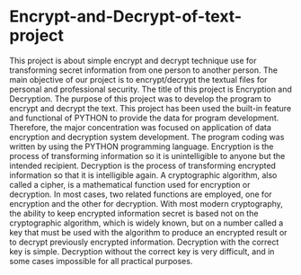 # Encrypt-and-Decrypt-of-text-project
This project is about simple encrypt and decrypt technique use for transforming secret  information from one person to another person. The main objective of our project is to encrypt/decrypt the textual files for personal and professional security. The title of this project is Encryption and Decryption. The purpose of this project was to develop the program to encrypt and decrypt the text. This project has been used the built-in feature and functional of PYTHON to provide the data for program development. Therefore, the major concentration was focused on application of data encryption and decryption system development. The program coding was written by using the PYTHON programming language. Encryption is the process of transforming information so it is unintelligible to anyone but the intended recipient. Decryption is the process of transforming encrypted information so that it is intelligible again. A cryptographic algorithm, also called a cipher, is a mathematical function used for encryption or decryption. In most cases, two related functions are employed, one for encryption and the other for decryption. With most modern cryptography, the ability to keep encrypted information secret is based not on the cryptographic algorithm, which is widely known, but on a number called a key that must be used with the algorithm to produce an encrypted result or to decrypt previously encrypted information. Decryption with the correct key is simple. Decryption without the correct key is very difficult, and in some cases impossible for all practical purposes.
